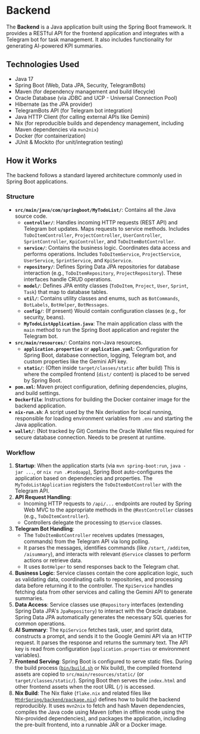 # Backend

The **Backend** is a Java application built using the Spring Boot framework. It provides a RESTful API for the frontend application and integrates with a Telegram bot for task management. It also includes functionality for generating AI-powered KPI summaries.

## Technologies Used

- Java 17
- Spring Boot (Web, Data JPA, Security, TelegramBots)
- Maven (for dependency management and build lifecycle)
- Oracle Database (via JDBC and UCP - Universal Connection Pool)
- Hibernate (as the JPA provider)
- TelegramBots API (for Telegram bot integration)
- Java HTTP Client (for calling external APIs like Gemini)
- Nix (for reproducible builds and dependency management, including Maven dependencies via `mvn2nix`)
- Docker (for containerization)
- JUnit & Mockito (for unit/integration testing)

## How it Works

The backend follows a standard layered architecture commonly used in Spring Boot applications.

### Structure

- **`src/main/java/com/springboot/MyTodoList/`**: Contains all the Java source code.
  - **`controller/`**: Handles incoming HTTP requests (REST API) and Telegram bot updates. Maps requests to service methods. Includes `ToDoItemController`, `ProjectController`, `UserController`, `SprintController`, `KpiController`, and `ToDoItemBotController`.
  - **`service/`**: Contains the business logic. Coordinates data access and performs operations. Includes `ToDoItemService`, `ProjectService`, `UserService`, `SprintService`, and `KpiService`.
  - **`repository/`**: Defines Spring Data JPA repositories for database interaction (e.g., `ToDoItemRepository`, `ProjectRepository`). These interfaces handle CRUD operations.
  - **`model/`**: Defines JPA entity classes (`ToDoItem`, `Project`, `User`, `Sprint`, `Task`) that map to database tables.
  - **`util/`**: Contains utility classes and enums, such as `BotCommands`, `BotLabels`, `BotHelper`, `BotMessages`.
  - **`config/`**: (If present) Would contain configuration classes (e.g., for security, beans).
  - **`MyTodoListApplication.java`**: The main application class with the `main` method to run the Spring Boot application and register the Telegram bot.
- **`src/main/resources/`**: Contains non-Java resources.
  - **`application.properties`** or **`application.yaml`**: Configuration for Spring Boot, database connection, logging, Telegram bot, and custom properties like the Gemini API key.
  - **`static/`**: (Often inside `target/classes/static` after build) This is where the compiled frontend (`dist/` content) is placed to be served by Spring Boot.
- **`pom.xml`**: Maven project configuration, defining dependencies, plugins, and build settings.
- **`Dockerfile`**: Instructions for building the Docker container image for the backend application.
- **`nix-run.sh`**: A script used by the Nix derivation for local running, responsible for loading environment variables from `.env` and starting the Java application.
- **`wallet/`**: (Not tracked by Git) Contains the Oracle Wallet files required for secure database connection. Needs to be present at runtime.

### Workflow

1. **Startup**: When the application starts (via `mvn spring-boot:run`, `java -jar ...`, or `nix run .#todoapp`), Spring Boot auto-configures the application based on dependencies and properties. The `MyTodoListApplication` registers the `ToDoItemBotController` with the Telegram API.
2. **API Request Handling**:
    - Incoming HTTP requests to `/api/...` endpoints are routed by Spring Web MVC to the appropriate methods in the `@RestController` classes (e.g., `ToDoItemController`).
    - Controllers delegate the processing to `@Service` classes.
3. **Telegram Bot Handling**:
    - The `ToDoItemBotController` receives updates (messages, commands) from the Telegram API via long polling.
    - It parses the messages, identifies commands (like `/start`, `/additem`, `/aisummary`), and interacts with relevant `@Service` classes to perform actions or retrieve data.
    - It uses `BotHelper` to send responses back to the Telegram chat.
4. **Business Logic**: Service classes contain the core application logic, such as validating data, coordinating calls to repositories, and processing data before returning it to the controller. The `KpiService` handles fetching data from other services and calling the Gemini API to generate summaries.
5. **Data Access**: Service classes use `@Repository` interfaces (extending Spring Data JPA's `JpaRepository`) to interact with the Oracle database. Spring Data JPA automatically generates the necessary SQL queries for common operations.
6. **AI Summary**: The `KpiService` fetches task, user, and sprint data, constructs a prompt, and sends it to the Google Gemini API via an HTTP request. It parses the response and returns the summary text. The API key is read from configuration (`application.properties` or environment variables).
7. **Frontend Serving**: Spring Boot is configured to serve static files. During the build process ([`bin/build.sh`](bin/build.sh ) or Nix build), the compiled frontend assets are copied to `src/main/resources/static/` (or `target/classes/static/`). Spring Boot then serves the `index.html` and other frontend assets when the root URL (`/`) is accessed.
8. **Nix Build**: The Nix flake (`flake.nix` and related files like [`MtdrSpring/backend/package.nix`](MtdrSpring/backend/package.nix )) defines how to build the backend reproducibly. It uses `mvn2nix` to fetch and hash Maven dependencies, compiles the Java code using Maven (often in offline mode using the Nix-provided dependencies), and packages the application, including the pre-built frontend, into a runnable JAR or a Docker image.
